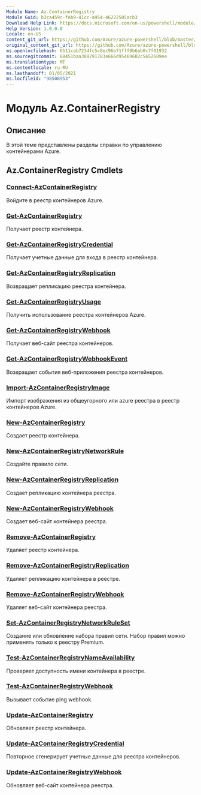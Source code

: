 ```yaml
---
Module Name: Az.ContainerRegistry
Module Guid: b3ca459c-feb9-41cc-a954-46222505acb3
Download Help Link: https://docs.microsoft.com/en-us/powershell/module/az.containerregistry
Help Version: 1.0.0.0
Locale: en-US
content_git_url: https://github.com/Azure/azure-powershell/blob/master/src/ContainerRegistry/ContainerRegistry/help/Az.ContainerRegistry.md
original_content_git_url: https://github.com/Azure/azure-powershell/blob/master/src/ContainerRegistry/ContainerRegistry/help/Az.ContainerRegistry.md
ms.openlocfilehash: 6511cab7234fc5c8ec96b71fff9b6ab0c7f01932
ms.sourcegitcommit: 68451baa389791703e666d95469602c5652609ee
ms.translationtype: MT
ms.contentlocale: ru-RU
ms.lasthandoff: 01/05/2021
ms.locfileid: "98508953"
---
```

# Модуль Az.ContainerRegistry
## Описание
В этой теме представлены разделы справки по управлению контейнерами Azure.

## Az.ContainerRegistry Cmdlets
### [Connect-AzContainerRegistry](Connect-AzContainerRegistry.md)
Войдите в реестр контейнеров Azure.

### [Get-AzContainerRegistry](Get-AzContainerRegistry.md)
Получает реестр контейнера.

### [Get-AzContainerRegistryCredential](Get-AzContainerRegistryCredential.md)
Получает учетные данные для входа в реестр контейнера.

### [Get-AzContainerRegistryReplication](Get-AzContainerRegistryReplication.md)
Возвращает репликацию реестра контейнера.

### [Get-AzContainerRegistryUsage](Get-AzContainerRegistryUsage.md)
Получить использование реестра контейнеров Azure.

### [Get-AzContainerRegistryWebhook](Get-AzContainerRegistryWebhook.md)
Получает веб-сайт реестра контейнеров.

### [Get-AzContainerRegistryWebhookEvent](Get-AzContainerRegistryWebhookEvent.md)
Возвращает события веб-приложения реестра контейнеров.

### [Import-AzContainerRegistryImage](Import-AzContainerRegistryImage.md)
Импорт изображения из общеугорного или azure реестра в реестр контейнеров Azure.

### [New-AzContainerRegistry](New-AzContainerRegistry.md)
Создает реестр контейнера.

### [New-AzContainerRegistryNetworkRule](New-AzContainerRegistryNetworkRule.md)
Создайте правило сети.

### [New-AzContainerRegistryReplication](New-AzContainerRegistryReplication.md)
Создает репликацию контейнера реестра.

### [New-AzContainerRegistryWebhook](New-AzContainerRegistryWebhook.md)
Создает веб-сайт контейнера реестра.

### [Remove-AzContainerRegistry](Remove-AzContainerRegistry.md)
Удаляет реестр контейнера.

### [Remove-AzContainerRegistryReplication](Remove-AzContainerRegistryReplication.md)
Удаляет репликацию контейнера в реестре.

### [Remove-AzContainerRegistryWebhook](Remove-AzContainerRegistryWebhook.md)
Удаляет веб-сайт контейнера реестра.

### [Set-AzContainerRegistryNetworkRuleSet](Set-AzContainerRegistryNetworkRuleSet.md)
Создание или обновление набора правил сети. Набор правил можно применять только к реестру Premium.

### [Test-AzContainerRegistryNameAvailability](Test-AzContainerRegistryNameAvailability.md)
Проверяет доступность имени контейнера в реестре.

### [Test-AzContainerRegistryWebhook](Test-AzContainerRegistryWebhook.md)
Вызывает событие ping webhook.

### [Update-AzContainerRegistry](Update-AzContainerRegistry.md)
Обновляет реестр контейнера.

### [Update-AzContainerRegistryCredential](Update-AzContainerRegistryCredential.md)
Повторное сгенерирует учетные данные для реестра контейнеров.

### [Update-AzContainerRegistryWebhook](Update-AzContainerRegistryWebhook.md)
Обновляет веб-сайт контейнера реестра.

